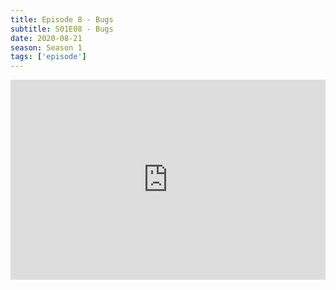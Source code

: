 ```yaml
---
title: Episode 8 - Bugs
subtitle: S01E08 - Bugs
date: 2020-08-21
season: Season 1
tags: ['episode']
---
```


<iframe src="https://cast.rocks/player/27557/Supernatural-8-Bugs.mp3?episodeTitle=Episode%208%20-%20Bugs&podcastTitle=Couple%20of%20Idjits&episodeDate=August%2021st%2C%202020&imageURL=https%3A%2F%2Fcast.rocks%2Fhosting%2F27557%2Ffeeds%2FCAURZ.jpg" style="border: none; min-height: 265px; max-height: 320px; max-width: 558px; min-width: 270px; width: 100%; height: 100%;" scrollbars="no"></iframe>
